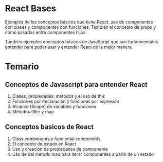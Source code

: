 # React Bases

Ejemplos de los conceptos básicos que tiene
React, use de componentes con clases y componentes
con funciones. También el concepto de props
y como pasarlas entre componentes hijos.

También ejemplos conceptos básicos de JavaScript
que son fundamentales entender para poder usar
y entender React de la mejor manera.

# Temario

## Conceptos de Javascript para entender React

1. Clases, propiedades, métodos y el uso de this
2. Funciones por declaración y funciones por expresión
3. Alcance (Scope) de variables y funciones
4. Métodos filter y map

## Conceptos basicos de React

1. Class components y funciontal components
2. El concepto de estado en React
3. Uso y creación de propiedades de componente
4. Uso de del método map para iterar componentes a partir de un estado


